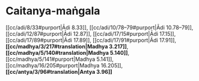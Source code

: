 # Caitanya-maṅgala

[[cc/adi/8/33#purport|Ādi 8.33]], [[cc/adi/10/78–79#purport|Ādi 10.78–79]], [[cc/adi/12/87#purport|Ādi 12.87]], [[cc/adi/17/15#purport|Ādi 17.15]], [[cc/adi/17/89#purport|Ādi 17.89]], [[cc/adi/17/91#purport|Ādi 17.91]], **[[cc/madhya/3/217#translation|Madhya 3.217]]**, **[[cc/madhya/5/140#translation|Madhya 5.140]]**, [[cc/madhya/5/141#purport|Madhya 5.141]], [[cc/madhya/16/205#purport|Madhya 16.205]], **[[cc/antya/3/96#translation|Antya 3.96]]**

